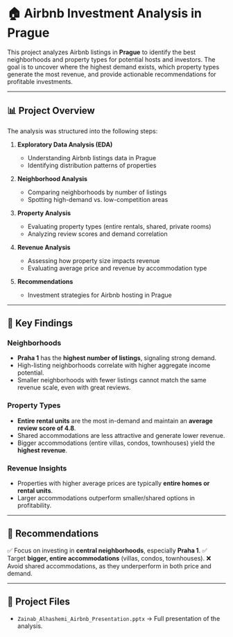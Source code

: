 

# 🏠 Airbnb Investment Analysis in Prague

This project analyzes Airbnb listings in **Prague** to identify the best neighborhoods and property types for potential hosts and investors. The goal is to uncover where the highest demand exists, which property types generate the most revenue, and provide actionable recommendations for profitable investments.

---

## 📊 Project Overview

The analysis was structured into the following steps:

1. **Exploratory Data Analysis (EDA)**

   * Understanding Airbnb listings data in Prague
   * Identifying distribution patterns of properties

2. **Neighborhood Analysis**

   * Comparing neighborhoods by number of listings
   * Spotting high-demand vs. low-competition areas

3. **Property Analysis**

   * Evaluating property types (entire rentals, shared, private rooms)
   * Analyzing review scores and demand correlation

4. **Revenue Analysis**

   * Assessing how property size impacts revenue
   * Evaluating average price and revenue by accommodation type

5. **Recommendations**

   * Investment strategies for Airbnb hosting in Prague

---

## 🔑 Key Findings

### Neighborhoods

* **Praha 1** has the **highest number of listings**, signaling strong demand.
* High-listing neighborhoods correlate with higher aggregate income potential.
* Smaller neighborhoods with fewer listings cannot match the same revenue scale, even with great reviews.

### Property Types

* **Entire rental units** are the most in-demand and maintain an **average review score of 4.8**.
* Shared accommodations are less attractive and generate lower revenue.
* Bigger accommodations (entire villas, condos, townhouses) yield the **highest revenue**.

### Revenue Insights

* Properties with higher average prices are typically **entire homes or rental units**.
* Larger accommodations outperform smaller/shared options in profitability.

---

## 📌 Recommendations

✅ Focus on investing in **central neighborhoods**, especially **Praha 1**.
✅ Target **bigger, entire accommodations** (villas, condos, townhouses).
❌ Avoid shared accommodations, as they underperform in both price and demand.

---

## 📂 Project Files

* `Zainab_Alhashemi_Airbnb_Presentation.pptx` → Full presentation of the analysis.


